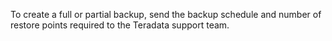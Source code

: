 
To create a full or partial backup, send the backup schedule and number of restore points required to the Teradata support team.

